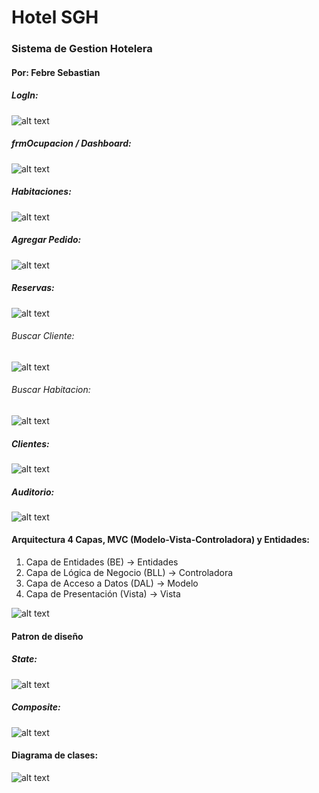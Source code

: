 # Hotel SGH
### Sistema de Gestion Hotelera
#### Por: Febre Sebastian




##### LogIn:
![alt text](ImagenesREADME/image-13.png)

##### frmOcupacion / Dashboard:
![alt text](ImagenesREADME/image-2.png)

##### Habitaciones:
![alt text](ImagenesREADME/image-8.png)

##### Agregar Pedido:
![alt text](ImagenesREADME/image-7.png)

##### Reservas:
![alt text](ImagenesREADME/image-10.png)
###### Buscar Cliente:
![alt text](ImagenesREADME/image-11.png)
###### Buscar Habitacion:
![alt text](ImagenesREADME/image-12.png)

##### Clientes:
![alt text](ImagenesREADME/image-9.png)




##### Auditorio:
![alt text](ImagenesREADME/image-4.png)


#### Arquitectura 4 Capas, MVC (Modelo-Vista-Controladora) y Entidades:
1. Capa de Entidades (BE) -> Entidades
1. Capa de Lógica de Negocio (BLL) -> Controladora
1. Capa de Acceso a Datos (DAL) -> Modelo
1. Capa de Presentación (Vista) -> Vista

![alt text](ImagenesREADME/image-3.png)



#### Patron de diseño
##### State:
![alt text](ImagenesREADME/image-5.png)

##### Composite:
![alt text](ImagenesREADME/image-6.png)


#### Diagrama de clases:
![alt text](ImagenesREADME/image-1-1.png)